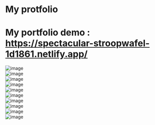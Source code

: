 # My protfolio <br> 
# My portfolio demo : https://spectacular-stroopwafel-1d1861.netlify.app/ <br>
![image](https://user-images.githubusercontent.com/110189253/221423417-aa7a3701-9736-4955-baa0-ec18fd4d4b7b.png)<br>
![image](https://user-images.githubusercontent.com/110189253/221423504-5f899865-3152-4703-b9ba-1cd34fadc2ed.png)<br>
![image](https://user-images.githubusercontent.com/110189253/221423588-2cf2356a-1e8e-4013-bdaf-53d0aa50ba17.png)<br>
![image](https://user-images.githubusercontent.com/110189253/221423631-2feb6052-f27b-4c10-9ff0-f34edce34b51.png)<br>
![image](https://user-images.githubusercontent.com/110189253/221423674-07eff866-52df-4373-bc80-827f10d683d3.png)<br>
![image](https://user-images.githubusercontent.com/110189253/221423873-5ada3fae-93ae-45d9-b664-10ec8d613745.png)<br>
![image](https://user-images.githubusercontent.com/110189253/221423900-13bd8038-6630-47a0-9f37-e5e672af670a.png)<br>
![image](https://user-images.githubusercontent.com/110189253/221423925-5902c79c-aece-4a8e-a3c7-93abd99c0e9d.png)<br>
![image](https://user-images.githubusercontent.com/110189253/221423708-d21c8ad4-22eb-430d-93c5-254750abbb5c.png)<br>
![image](https://user-images.githubusercontent.com/110189253/221423765-19a02710-569f-4399-a45a-cabc4ab7cba3.png)<br>








